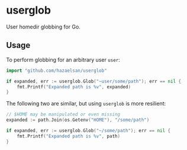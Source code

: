 # userglob
User homedir globbing for Go.

## Usage

To perform globbing for an arbitrary user `user`:

```go
import "github.com/hazaelsan/userglob"

if expanded, err := userglob.Glob("~user/some/path"); err == nil {
	fmt.Printf("Expanded path is %v", expanded)
}
```

The following two are similar, but using `userglob` is more resilient:

```go
// $HOME may be manipulated or even missing
expanded := path.Join(os.Getenv("HOME"), "/some/path")

if expanded, err := userglob.Glob("~/some/path"); err == nil {
	fmt.Printf("Expanded path is %v", path)
}

```
